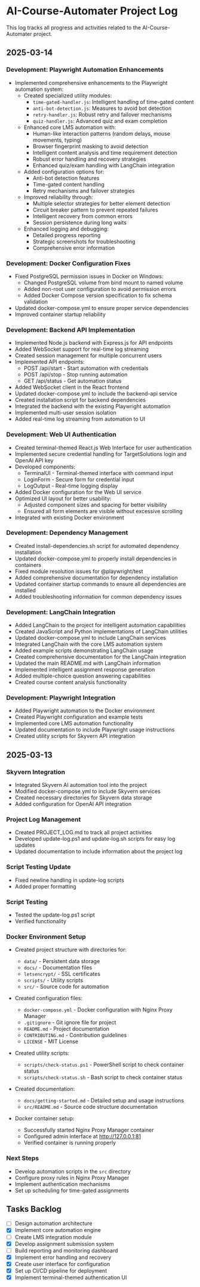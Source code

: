 # AI-Course-Automater Project Log

This log tracks all progress and activities related to the AI-Course-Automater project.

## 2025-03-14

### Development: Playwright Automation Enhancements

- Implemented comprehensive enhancements to the Playwright automation system:
  - Created specialized utility modules:
    - `time-gated-handler.js`: Intelligent handling of time-gated content
    - `anti-bot-detection.js`: Measures to avoid bot detection
    - `retry-handler.js`: Robust retry and failover mechanisms
    - `quiz-handler.js`: Advanced quiz and exam completion
  - Enhanced core LMS automation with:
    - Human-like interaction patterns (random delays, mouse movements, typing)
    - Browser fingerprint masking to avoid detection
    - Intelligent content analysis and time requirement detection
    - Robust error handling and recovery strategies
    - Enhanced quiz/exam handling with LangChain integration
  - Added configuration options for:
    - Anti-bot detection features
    - Time-gated content handling
    - Retry mechanisms and failover strategies
  - Improved reliability through:
    - Multiple selector strategies for better element detection
    - Circuit breaker pattern to prevent repeated failures
    - Intelligent recovery from common errors
    - Session persistence during long waits
  - Enhanced logging and debugging:
    - Detailed progress reporting
    - Strategic screenshots for troubleshooting
    - Comprehensive error information

### Development: Docker Configuration Fixes

- Fixed PostgreSQL permission issues in Docker on Windows:
  - Changed PostgreSQL volume from bind mount to named volume
  - Added non-root user configuration to avoid permission errors
  - Added Docker Compose version specification to fix schema validation
- Updated docker-compose.yml to ensure proper service dependencies
- Improved container startup reliability

### Development: Backend API Implementation

- Implemented Node.js backend with Express.js for API endpoints
- Added WebSocket support for real-time log streaming
- Created session management for multiple concurrent users
- Implemented API endpoints:
  - POST /api/start - Start automation with credentials
  - POST /api/stop - Stop running automation
  - GET /api/status - Get automation status
- Added WebSocket client in the React frontend
- Updated docker-compose.yml to include the backend-api service
- Created installation script for backend dependencies
- Integrated the backend with the existing Playwright automation
- Implemented multi-user session isolation
- Added real-time log streaming from automation to UI

### Development: Web UI Authentication

- Created terminal-themed React.js Web Interface for user authentication
- Implemented secure credential handling for TargetSolutions login and OpenAI API key
- Developed components:
  - TerminalUI - Terminal-themed interface with command input
  - LoginForm - Secure form for credential input
  - LogOutput - Real-time logging display
- Added Docker configuration for the Web UI service
- Optimized UI layout for better usability:
  - Adjusted component sizes and spacing for better visibility
  - Ensured all form elements are visible without excessive scrolling
- Integrated with existing Docker environment

### Development: Dependency Management

- Created install-dependencies.sh script for automated dependency installation
- Updated docker-compose.yml to properly install dependencies in containers
- Fixed module resolution issues for @playwright/test
- Added comprehensive documentation for dependency installation
- Updated container startup commands to ensure all dependencies are installed
- Added troubleshooting information for common dependency issues

### Development: LangChain Integration

- Added LangChain to the project for intelligent automation capabilities
- Created JavaScript and Python implementations of LangChain utilities
- Updated docker-compose.yml to include LangChain services
- Integrated LangChain with the core LMS automation system
- Added example scripts demonstrating LangChain usage
- Created comprehensive documentation for the LangChain integration
- Updated the main README.md with LangChain information
- Implemented intelligent assignment response generation
- Added multiple-choice question answering capabilities
- Created course content analysis functionality

### Development: Playwright Integration

- Added Playwright automation to the Docker environment
- Created Playwright configuration and example tests
- Implemented core LMS automation functionality
- Updated documentation to include Playwright usage instructions
- Created utility scripts for Skyvern API integration

## 2025-03-13

### Skyvern Integration

- Integrated Skyvern AI automation tool into the project
- Modified docker-compose.yml to include Skyvern services
- Created necessary directories for Skyvern data storage
- Added configuration for OpenAI API integration

### Project Log Management

- Created PROJECT_LOG.md to track all project activities
- Developed update-log.ps1 and update-log.sh scripts for easy log updates
- Updated documentation to include information about the project log

### Script Testing Update

- Fixed newline handling in update-log scripts
- Added proper formatting

### Script Testing

- Tested the update-log.ps1 script
- Verified functionality

### Docker Environment Setup

- Created project structure with directories for:
  - `data/` - Persistent data storage
  - `docs/` - Documentation files
  - `letsencrypt/` - SSL certificates
  - `scripts/` - Utility scripts
  - `src/` - Source code for automation

- Created configuration files:
  - `docker-compose.yml` - Docker configuration with Nginx Proxy Manager
  - `.gitignore` - Git ignore file for project
  - `README.md` - Project documentation
  - `CONTRIBUTING.md` - Contribution guidelines
  - `LICENSE` - MIT License

- Created utility scripts:
  - `scripts/check-status.ps1` - PowerShell script to check container status
  - `scripts/check-status.sh` - Bash script to check container status

- Created documentation:
  - `docs/getting-started.md` - Detailed setup and usage instructions
  - `src/README.md` - Source code structure documentation

- Docker container setup:
  - Successfully started Nginx Proxy Manager container
  - Configured admin interface at http://127.0.0.1:81
  - Verified container is running properly

### Next Steps

- Develop automation scripts in the `src` directory
- Configure proxy rules in Nginx Proxy Manager
- Implement authentication mechanisms
- Set up scheduling for time-gated assignments

## Tasks Backlog

- [ ] Design automation architecture
- [x] Implement core automation engine
- [ ] Create LMS integration module
- [x] Develop assignment submission system
- [ ] Build reporting and monitoring dashboard
- [x] Implement error handling and recovery
- [x] Create user interface for configuration
- [x] Set up CI/CD pipeline for deployment
- [x] Implement terminal-themed authentication UI
